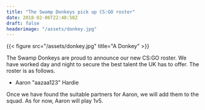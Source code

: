 ```yaml
---
title: "The Swamp Donkeys pick up CS:GO roster"
date: 2018-02-06T22:48:58Z
draft: false
headerimage: "/assets/donkey.jpg"
---
```



{{< figure src="/assets/donkey.jpg" title="A Donkey" >}}

The Swamp Donkeys are proud to announce our new CS:GO roster. We have worked day and night to secure the best talent the UK has to offer. The roster is as follows.

* Aaron "aazaa123" Hardie

Once we have found the suitable partners for Aaron, we will add them to the squad. As for now, Aaron will play 1v5.

